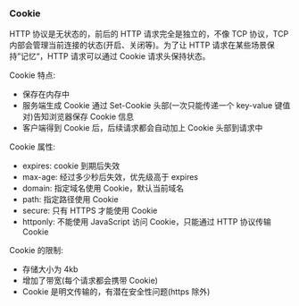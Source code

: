 ### Cookie

HTTP 协议是无状态的，前后的 HTTP 请求完全是独立的，不像 TCP 协议，TCP 内部会管理当前连接的状态(开启、关闭等)。为了让 HTTP 请求在某些场景保持”记忆“，HTTP 请求可以通过 Cookie 请求头保持状态。

Cookie 特点:

- 保存在内存中
- 服务端生成 Cookie 通过 Set-Cookie 头部(一次只能传递一个 key-value 键值对)告知浏览器保存 Cookie 信息
- 客户端得到 Cookie 后，后续请求都会自动加上 Cookie 头部到请求中

Cookie 属性:

- expires: cookie 到期后失效
- max-age: 经过多少秒后失效，优先级高于 expires
- domain: 指定域名使用 Cookie，默认当前域名
- path: 指定路径使用 Cookie
- secure: 只有 HTTPS 才能使用 Cookie
- httponly: 不能使用 JavaScript 访问 Cookie，只能通过 HTTP 协议传输 Cookie

Cookie 的限制:

- 存储大小为 4kb
- 增加了带宽(每个请求都会携带 Cookie)
- Cookie 是明文传输的，有潜在安全性问题(https 除外)
